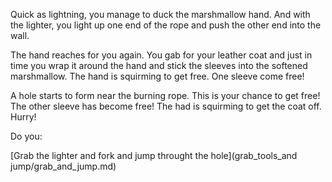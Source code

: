 Quick as lightning, you manage to duck the marshmallow hand.
And with the lighter, you light up one end of the rope and 
push the other end into the wall.

The hand reaches for you again. You gab for your leather 
coat and just in time you wrap it around the hand
and stick the sleeves into the softened marshmallow.
The hand is squirming to get free. One sleeve come free!

A hole starts to form near the burning rope. This is your 
chance to get free! The other sleeve has become free!
The had is squirming to get the coat off.
Hurry!

Do you:

[Grab the lighter and fork and jump throught the hole](grab_tools_and jump/grab_and_jump.md)